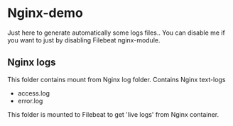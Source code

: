 # Nginx-demo
Just here to generate automatically some logs files..
You can disable me if you want to just by disabling Filebeat nginx-module.

## Nginx logs
This folder contains mount from Nginx log folder.
Contains Nginx text-logs
- access.log
- error.log

This folder is mounted to Filebeat to get 'live logs' from Nginx container.
